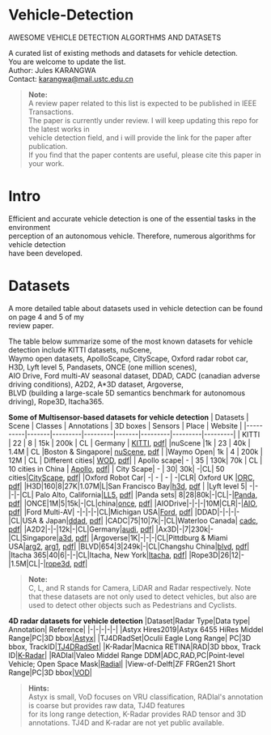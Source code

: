 # Vehicle-Detection
AWESOME VEHICLE DETECTION ALGORTHMS AND DATASETS


A curated list of existing methods and datasets for vehicle detection.  
You are welcome to update the list.  
Author: Jules KARANGWA  
Contact: karangwa@mail.ustc.edu.cn  

> **Note:**   
> A review paper related to this list is expected to be published in IEEE Transactions.  
The paper is currently under review. I will keep updating this repo for the latest works in  
vehicle detection field, and i will provide the link for the paper after publication.   
If you find that the paper contents are useful, please cite this paper in your work.  

# Intro  
Efficient and accurate vehicle detection is one of the essential tasks in the environment  
perception of an autonomous vehicle. Therefore, numerous  algorithms for vehicle detection  
have been developed. 

# Datasets  
A more detailed table about datasets used in vehicle detection can be found on page 4 and 5 of my  
review paper.  
 
The table below summarize some of the most known datasets for vehicle detection include KITTI datasets, nuScene,  
Waymo open datasets, ApolloScape, CityScape, Oxford radar robot car, H3D, Lyft level 5, Pandasets, ONCE (one million scenes),   
AIO Drive, Ford multi-AV seasonal dataset, DDAD, CADC (canadian adverse driving conditions), A2D2, A*3D dataset, Argoverse,  
BLVD (building a large-scale 5D semantics benchmark for autonomous driving), Rope3D, Itacha365.  

**Some of Multisensor-based datasets for vehicle detection**
| Datasets | Scene | Classes | Annotations | 3D boxes | Sensors | Place | Website |
|----------|-------|---------|---------|-------|---------|---------|---------|
| KITTI    |   22  |    8    | 15k | 200k |   CL   | Germany | [KITTI](https://www.cvlibs.net/datasets/kitti/), [pdf](https://www.cvlibs.net/publications/Geiger2013IJRR.pdf)|
|nuScene   |1k     | 23      | 40k | 1.4M | CL    |Boston & Singapore| [nuScene](https://www.nuscenes.org/), [pdf](https://arxiv.org/abs/1903.11027) |
|Waymo Open| 1k    | 4       | 200k | 12M | CL | Different cities| [WOD](https://waymo.com/open/), [pdf](https://arxiv.org/pdf/1912.04838.pdf)|
| Apollo scape| - | 35 | 130k| 70k | CL | 10 cities in China | [Apollo](https://apolloscape.auto/), [pdf](https://arxiv.org/pdf/1803.06184.pdf)|
| City Scape| - | 30| 30k| -|CL| 50 cities|[CityScape](https://www.cityscapes-dataset.com/), [pdf](https://arxiv.org/abs/1604.01685)|
|Oxford Robot Car| -| - | - | -|CLR| Oxford UK |[ORC](https://robotcar-dataset.robots.ox.ac.uk/), [pdf](https://robotcar-dataset.robots.ox.ac.uk/images/robotcar_ijrr.pdf)|
|H3D|160|8|27K|1.07M|L|San Francisco Bay|[h3d](https://usa.honda-ri.com/h3d), [pdf](https://arxiv.org/abs/1903.01568) |
|Lyft level 5| -|-|-|-|CL| Palo Alto, California|[LL5](https://woven-planet.github.io/l5kit/dataset.html), [pdf](https://arxiv.org/pdf/2006.14480.pdf)| 
|Panda sets| 8|28|80k|-|CL|-|[Panda](https://scale.com/open-av-datasets/pandaset), [pdf](https://arxiv.org/abs/2112.12610)|
|ONCE|1M|5|15k|-|CL|china|[once](https://once-for-auto-driving.github.io/), [pdf](https://arxiv.org/abs/2106.11037)|
|AIODrive|-|-|-|10M|CLR|-|[AIO](http://www.aiodrive.org/download.html), [pdf](https://www.xinshuoweng.com/papers/AIODrive/arXiv.pdf)|
|Ford Multi-AV| -|-|-|-|CL|Michigan USA|[Ford](https://avdata.ford.com/), [pdf](https://arxiv.org/abs/2003.07969)|
|DDAD|-|-|-|-|CL|USA & Japan|[ddad](https://github.com/TRI-ML/DDAD), [pdf](https://arxiv.org/pdf/2103.16690.pdf)|
|CADC|75|10|7k|-|CL|Waterloo Canada| [cadc](http://cadcd.uwaterloo.ca/), [pdf](https://arxiv.org/abs/2001.10117)|
|A2D2|-|-|12k|-|CL|Germany|[audi](https://www.a2d2.audi/a2d2/en/download.html), [pdf](https://arxiv.org/abs/2004.06320)|
|Ax3D|-|7|230k|-|CL|Singapore|[a3d](https://www.v7labs.com/open-datasets/a-3d), [pdf](https://arxiv.org/abs/1909.07541)|
|Argoverse|1K|-|-|-|CL|Pittdburg & Miami USA|[arg2](https://argoverse.org/av2.html), [arg1](https://www.argoverse.org/av1.html), [pdf](https://arxiv.org/abs/1911.02620)|
|BLVD|654|3|249k|-|CL|Changshu China|[blvd](https://github.com/VCCIV/BLVD), [pdf](https://arxiv.org/abs/1903.06405)|
|Itacha 365|40|6|-|-|CL|Itacha, New York|[Itacha](https://ithaca365.mae.cornell.edu/), [pdf](https://arxiv.org/abs/2208.01166)|
|Rope3D|26|12|-|1.5M|CL|-|[rope3d]( https://thudair.baai.ac.cn/rope), [pdf](https://arxiv.org/abs/2203.13608)|

> **Note:**  
> C, L, and R stands for Camera, LiDAR and Radar respectively.
> Note that these datasets are not only used to detect vehicles, but also are used to detect other objects
> such as Pedestrians and Cyclists.


**4D radar datasets for vehicle detection**
|Dataset|Radar Type|Data type| Annotation| Reference|
|-|-|-|-|-|
|Astyx Hires2019|Astyx 6455 HiRes Middel Range|PC|3D bbox|[Astyx](https://github.com/under-the-radar/radar_dataset_astyx)|
|TJ4DRadSet|Oculii Eagle Long Range|	PC|3D bbox, TrackID|[TJ4DRadSet](https://github.com/TJRadarLab/TJ4DRadSet)|
|K-Radar|Macnica RETINA|RAD|3D bbox, Track ID|[K-Radar](https://github.com/kaist-avelab/K-Radar)|
|RADIal|Valeo Middel Range DDM|ADC,RAD,PC|Point-level Vehicle; Open Space Mask|[Radial](https://github.com/valeoai/RADIal)|
|View-of-Delft|ZF FRGen21 Short Range|PC|3D bbox|[VOD](https://tudelft-iv.github.io/view-of-delft-dataset/)|

> **Hints:**     
> Astyx is small, VoD focuses on VRU classification, RADIal's annotation is coarse but provides raw data, TJ4D features    
> for its long range detection, K-Radar provides RAD tensor and 3D annotations. TJ4D and K-radar are not yet public available.



